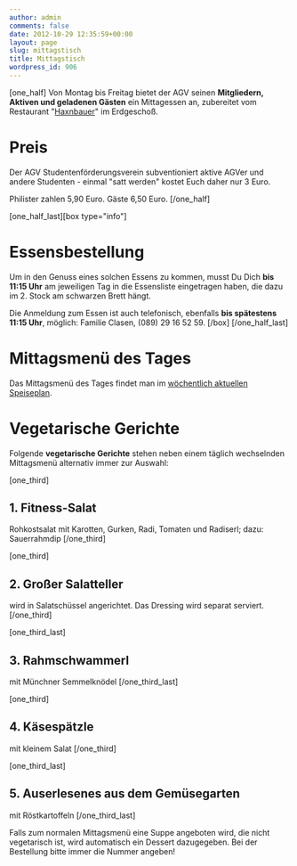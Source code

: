 ```yaml
---
author: admin
comments: false
date: 2012-10-29 12:35:59+00:00
layout: page
slug: mittagstisch
title: Mittagstisch
wordpress_id: 906
---
```


[one_half]
Von Montag bis Freitag bietet der AGV seinen **Mitgliedern, Aktiven und geladenen Gästen** ein Mittagessen an, zubereitet vom Restaurant "[Haxnbauer](http://kuffler.de/de/muenchen/haxnbauer/)" im Erdgeschoß.

# Preis

Der AGV Studentenförderungsverein subventioniert aktive AGVer und andere Studenten - einmal "satt werden" kostet Euch daher nur 3 Euro.

Philister zahlen 5,90 Euro.
Gäste 6,50 Euro.
[/one_half]

[one_half_last][box type="info"]

# Essensbestellung

Um in den Genuss eines solchen Essens zu kommen, musst Du Dich **bis 11:15 Uhr** am jeweiligen Tag in die Essensliste eingetragen haben, die dazu im 2. Stock am schwarzen Brett hängt.

Die Anmeldung zum Essen ist auch telefonisch, ebenfalls **bis spätestens 11:15 Uhr**, möglich: Familie Clasen, (089) 29 16 52 59.
[/box]
[/one_half_last]

# Mittagsmenü des Tages

Das Mittagsmenü des Tages findet man im [wöchentlich aktuellen Speiseplan](/ueber-den-agv/mittagstisch/speiseplan/).

# Vegetarische Gerichte

Folgende **vegetarische Gerichte** stehen neben einem täglich wechselnden Mittagsmenü alternativ immer zur Auswahl:

[one_third]

## 1. Fitness-Salat

Rohkostsalat mit Karotten, Gurken, Radi, Tomaten und Radiserl; dazu: Sauerrahmdip
[/one_third]

[one_third]

## 2. Großer Salatteller

wird in Salatschüssel angerichtet. Das Dressing wird separat serviert.
[/one_third]

[one_third_last]

## 3. Rahmschwammerl

mit Münchner Semmelknödel
[/one_third_last]

[one_third]

## 4. Käsespätzle

mit kleinem Salat
[/one_third]

[one_third_last]

## 5. Auserlesenes aus dem Gemüsegarten

mit Röstkartoffeln
[/one_third_last]

Falls zum normalen Mittagsmenü eine Suppe angeboten wird, die nicht vegetarisch ist, wird automatisch ein Dessert dazugegeben. Bei der Bestellung bitte immer die Nummer angeben!
